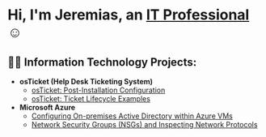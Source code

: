 <h1>Hi, I'm Jeremias, an <a href="https://linkedin.com/in/Jeremias-ortiz-b11856284">IT Professional</a>☺</h1>

<h2>👨‍💻 Information Technology Projects:</h2>

- <b>osTicket (Help Desk Ticketing System)</b>
  - [osTicket: Post-Installation Configuration](https://github.com/Tramdon/post-install-config)
  - [osTicket: Ticket Lifecycle Examples](https://github.com/Tramdon/ticket-lifecycle)
- <b>Microsoft Azure</b>
  - [Configuring On-premises Active Directory within Azure VMs](https://github.com/Tramdon/configure-ad)
  - [Network Security Groups (NSGs) and Inspecting Network Protocols](https://github.com/Tramdon/azure-network-protocols)

